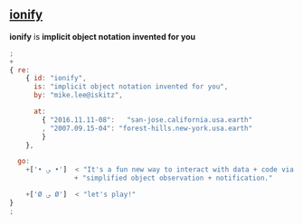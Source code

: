 ## [ionify](about/ionify.md)

**ionify** is **implicit object notation invented for you**

```javascript
;
+
{ re:
    { id: "ionify",
      is: "implicit object notation invented for you",
      by: "mike.lee@iskitz",

      at:
        { "2016.11.11-08":   "san-jose.california.usa.earth"
        , "2007.09.15-04": "forest-hills.new-york.usa.earth"
        }
    },

  go:
    +['• ؈ •']  < "It's a fun new way to interact with data + code via "
                + "simplified object observation + notification."

    +['Ø ؈ Ø']  < "let's play!"
}
;
```